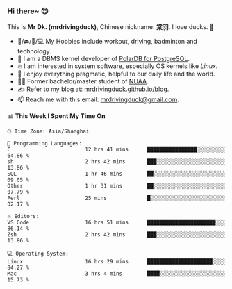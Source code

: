 ### Hi there~ 😎

This is **Mr Dk. (mrdrivingduck)**, Chinese nickname: **棠羽**. I love ducks. 🦆

- 💪/🚘/🏸/💻 My Hobbies include workout, driving, badminton and technology.
- 🍊 I am a DBMS kernel developer of [PolarDB for PostgreSQL](https://github.com/ApsaraDB/PolarDB-for-PostgreSQL).
- 🔥 I am interested in system software, especially OS kernels like *Linux*.
- 🔧 I enjoy everything pragmatic, helpful to our daily life and the world.
- 👨‍🎓 Former bachelor/master student of [NUAA](https://en.wikipedia.org/wiki/Nanjing_University_of_Aeronautics_and_Astronautics).
- ✍ Refer to my blog at: [mrdrivingduck.github.io/blog](https://mrdrivingduck.github.io/blog/).
- 📫 Reach me with this email: [mrdrivingduck@gmail.com](mailto:mrdrivingduck@gmail.com).

<!--START_SECTION:waka-->
📊 **This Week I Spent My Time On** 

```text
🕑︎ Time Zone: Asia/Shanghai

💬 Programming Languages: 
C                        12 hrs 41 mins      ████████████████░░░░░░░░░   64.86 % 
sh                       2 hrs 42 mins       ███░░░░░░░░░░░░░░░░░░░░░░   13.86 % 
SQL                      1 hr 46 mins        ██░░░░░░░░░░░░░░░░░░░░░░░   09.05 % 
Other                    1 hr 31 mins        ██░░░░░░░░░░░░░░░░░░░░░░░   07.79 % 
Perl                     25 mins             █░░░░░░░░░░░░░░░░░░░░░░░░   02.17 % 

🔥 Editors: 
VS Code                  16 hrs 51 mins      ██████████████████████░░░   86.14 % 
Zsh                      2 hrs 42 mins       ███░░░░░░░░░░░░░░░░░░░░░░   13.86 % 

💻 Operating System: 
Linux                    16 hrs 29 mins      █████████████████████░░░░   84.27 % 
Mac                      3 hrs 4 mins        ████░░░░░░░░░░░░░░░░░░░░░   15.73 % 
```


<!--END_SECTION:waka-->

<!-- ![Mr Dk.'s GitHub Stats](https://github-readme-stats.vercel.app/api?username=mrdrivingduck&count_private&show_icons=true&theme=buefy) -->

<!-- ![Most Used Languages](https://github-readme-stats.vercel.app/api/top-langs/?username=mrdrivingduck&exclude_repo=mips32-CPU,snort-tcp-socket&theme=buefy&layout=compact&langs_count=10) -->


<!--
**mrdrivingduck/mrdrivingduck** is a ✨ _special_ ✨ repository because its `README.md` (this file) appears on your GitHub profile.

Here are some ideas to get you started:

- 🔭 I’m currently working on ...
- 🌱 I’m currently learning ...
- 👯 I’m looking to collaborate on ...
- 🤔 I’m looking for help with ...
- 💬 Ask me about ...
- 📫 How to reach me: ...
- 😄 Pronouns: ...
- ⚡ Fun fact: ...
-->
